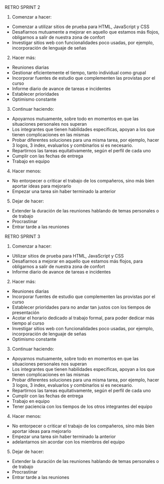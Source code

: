 RETRO SPRINT 2
1.	Comenzar a hacer: 
-	Comenzar a utilizar sitios de prueba para HTML, JavaScript y CSS
-	Desafiarnos mutuamente a mejorar en aquello que estamos más flojos, obligarnos a salir de nuestra zona de confort
-	Investigar sitios web con funcionalidades poco usadas, por ejemplo, incorporación de lenguaje de señas

2.	Hacer más:  
-	Reuniones diarias
-	Gestionar eficientemente el tiempo, tanto individual como grupal
-	Incorporar fuentes de estudio que complementen las provistas por el curso
-	Informe diario de avance de tareas e incidentes
-	Establecer prioridades
-	Optimismo constante

3.	Continuar haciendo: 
-	Apoyarnos mutuamente, sobre todo en momentos en que las situaciones personales nos superan
-	Los integrantes que tienen habilidades específicas, apoyan a los que tienen complicaciones en las mismas
-	Probar diferentes soluciones para una misma tarea, por ejemplo, hacer 3 logos, 3 index, evaluarlos y combinarlos si es necesario. 
-	Repartirnos las tareas equitativamente, según el perfil de cada uno
-	Cumplir con las fechas de entrega
-	Trabajo en equipo

4.	Hacer menos: 
-	No entorpecer o criticar el trabajo de los compañeros, sino más bien aportar ideas para mejorarlo
-	Empezar una tarea sin haber terminado la anterior

5.	Dejar de hacer: 
-	Extender la duración de las reuniones hablando de temas personales o de trabajo
-	Procrastinar
-	Entrar tarde a las reuniones

RETRO SPRINT 3

1.	Comenzar a hacer: 
-	Utilizar sitios de prueba para HTML, JavaScript y CSS
-	Desafiarnos a mejorar en aquello que estamos más flojos, para obligarnos a salir de nuestra zona de confort
-	Informe diario de avance de tareas e incidentes

2.	Hacer más:  
-	Reuniones diarias
-	Incorporar fuentes de estudio que complementen las provistas por el curso
-	Establecer prioridades para no andar tan justos con los tiempos de presentación
-	Acotar el horario dedicado al trabajo formal, para poder dedicar más tiempo al curso
-	Investigar sitios web con funcionalidades poco usadas, por ejemplo, incorporación de lenguaje de señas
- Optimismo constante

3.	Continuar haciendo: 
-	Apoyarnos mutuamente, sobre todo en momentos en que las situaciones personales nos superan
-	Los integrantes que tienen habilidades específicas, apoyan a los que tienen complicaciones en las mismas
-	Probar diferentes soluciones para una misma tarea, por ejemplo, hacer 3 logos, 3 index, evaluarlos y combinarlos si es necesario. 
-	Repartirnos las tareas equitativamente, según el perfil de cada uno
-	Cumplir con las fechas de entrega
-	Trabajo en equipo
-	Tener paciencia con los tiempos de los otros integrantes del equipo

4.	Hacer menos: 
-	No entorpecer o criticar el trabajo de los compañeros, sino más bien aportar ideas para mejorarlo
-	Empezar una tarea sin haber terminado la anterior
-	adelantarnos sin acordar con los miembros del equipo

5.	Dejar de hacer: 
-	Extender la duración de las reuniones hablando de temas personales o de trabajo
-	Procrastinar
-	Entrar tarde a las reuniones

